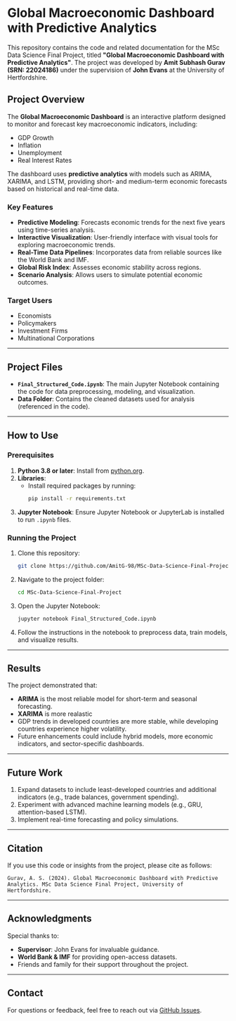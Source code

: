 
# Global Macroeconomic Dashboard with Predictive Analytics

This repository contains the code and related documentation for the MSc Data Science Final Project, titled **"Global Macroeconomic Dashboard with Predictive Analytics"**. The project was developed by **Amit Subhash Gurav (SRN: 22024186)** under the supervision of **John Evans** at the University of Hertfordshire.

## Project Overview

The **Global Macroeconomic Dashboard** is an interactive platform designed to monitor and forecast key macroeconomic indicators, including:

- GDP Growth
- Inflation
- Unemployment
- Real Interest Rates

The dashboard uses **predictive analytics** with models such as ARIMA, XARIMA, and LSTM, providing short- and medium-term economic forecasts based on historical and real-time data.

### Key Features
- **Predictive Modeling**: Forecasts economic trends for the next five years using time-series analysis.
- **Interactive Visualization**: User-friendly interface with visual tools for exploring macroeconomic trends.
- **Real-Time Data Pipelines**: Incorporates data from reliable sources like the World Bank and IMF.
- **Global Risk Index**: Assesses economic stability across regions.
- **Scenario Analysis**: Allows users to simulate potential economic outcomes.

### Target Users
- Economists
- Policymakers
- Investment Firms
- Multinational Corporations

---

## Project Files

- **`Final_Structured_Code.ipynb`**: The main Jupyter Notebook containing the code for data preprocessing, modeling, and visualization.
- **Data Folder**: Contains the cleaned datasets used for analysis (referenced in the code).

---

## How to Use

### Prerequisites

1. **Python 3.8 or later**: Install from [python.org](https://www.python.org/).
2. **Libraries**:
   - Install required packages by running:
     ```bash
     pip install -r requirements.txt
     ```
3. **Jupyter Notebook**: Ensure Jupyter Notebook or JupyterLab is installed to run `.ipynb` files.

### Running the Project

1. Clone this repository:
   ```bash
   git clone https://github.com/AmitG-98/MSc-Data-Science-Final-Project.git
   ```
2. Navigate to the project folder:
   ```bash
   cd MSc-Data-Science-Final-Project
   ```
3. Open the Jupyter Notebook:
   ```bash
   jupyter notebook Final_Structured_Code.ipynb
   ```
4. Follow the instructions in the notebook to preprocess data, train models, and visualize results.

---

## Results

The project demonstrated that:
- **ARIMA** is the most reliable model for short-term and seasonal forecasting.
- **XARIMA** is more realastic
- GDP trends in developed countries are more stable, while developing countries experience higher volatility.
- Future enhancements could include hybrid models, more economic indicators, and sector-specific dashboards.

---

## Future Work

1. Expand datasets to include least-developed countries and additional indicators (e.g., trade balances, government spending).
2. Experiment with advanced machine learning models (e.g., GRU, attention-based LSTM).
3. Implement real-time forecasting and policy simulations.

---

## Citation

If you use this code or insights from the project, please cite as follows:
```
Gurav, A. S. (2024). Global Macroeconomic Dashboard with Predictive Analytics. MSc Data Science Final Project, University of Hertfordshire.
```

---
## Acknowledgments

Special thanks to:
- **Supervisor**: John Evans for invaluable guidance.
- **World Bank & IMF** for providing open-access datasets.
- Friends and family for their support throughout the project.

---

## Contact

For questions or feedback, feel free to reach out via [GitHub Issues](https://github.com/AmitG-98/MSc-Data-Science-Final-Project/issues).
